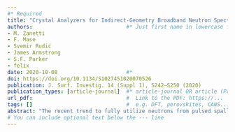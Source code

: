 ```yaml
---
#* Required
title: "Crystal Analyzers for Indirect-Geometry Broadband Neutron Spectrometers: Adding Reality to Idealized Design"                             #*
authors:                              #* Just first name in lowercase for those from our group
- M. Zanetti
- F. Mase
- Svemir Rudić
- James Armstrong
- S.F. Parker
- felix
date: 2020-10-08                      #*
doi: https://doi.org/10.1134/S1027451020070526                                 #* https://doi.org/...
publication: J. Surf. Investig. 14 (Suppl 1), S242–S250 (2020)                         #  e.g., J. Phys. Chem. Lett. 2025, 16, 1, 184–190.
publication_types: [article-journal]  #* article-journal OR article (Preprint)
url_pdf:                              #  Link to the PDF: https://...
tags: []                              #  e.g. DFT, perovskites, CANS...
abstract: "The recent trend to fully utilize neutrons from pulsed spallation sources for broadband neutron spectrometers with indirect-geometry seeks to improve their performance by using large-area curved analyzers that focus neutrons in time, energy and space. Here we describe the ongoing collaborative efforts of CNR (IT) and ISIS (UK) towards future upgrades of TOSCA at ISIS, which are also essential for the design and subsequent construction of VESPA at the ESS. This performance improvement is due to both a larger detector coverage using a curved geometry and a corresponding tuning of analyzer crystal characteristics. To achieve high resolution in the entire spectral range 0–500 meV, the time-focusing of neutrons from the sample to the detector should be carried out within tight tolerances. The effect of graphite mosaicity and its variation from crystal-to-crystal across the whole analyzer, as well as the impact of manufacturing tolerances on instrument performance, and of the detector pixelation are here investigated to inform about the design in order to balance the efficiency of neutron collection with the resolution requirements."                          #* Copy of the abstract
# You can include optional text below the --- line
---
```


